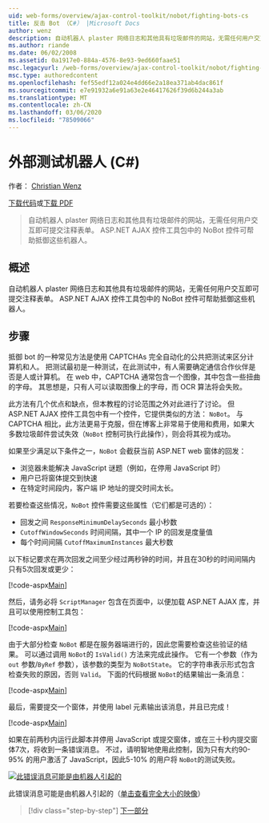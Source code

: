 ```yaml
---
uid: web-forms/overview/ajax-control-toolkit/nobot/fighting-bots-cs
title: 反击 Bot （C#） |Microsoft Docs
author: wenz
description: 自动机器人 plaster 网络日志和其他具有垃圾邮件的网站，无需任何用户交互即可提交注释表单。 ASP.NET 中的 NoBot 控件 。
ms.author: riande
ms.date: 06/02/2008
ms.assetid: 0a1917e0-884a-4576-8e93-9ed660faae51
msc.legacyurl: /web-forms/overview/ajax-control-toolkit/nobot/fighting-bots-cs
msc.type: authoredcontent
ms.openlocfilehash: fef55edf12a024e4dd66e2a18ea371ab4dac861f
ms.sourcegitcommit: e7e91932a6e91a63e2e46417626f39d6b244a3ab
ms.translationtype: MT
ms.contentlocale: zh-CN
ms.lasthandoff: 03/06/2020
ms.locfileid: "78509066"
---
```

# <a name="fighting-bots-c"></a>外部测试机器人 (C#)

作者： [Christian Wenz](https://github.com/wenz)

[下载代码](https://download.microsoft.com/download/9/3/f/93f8daea-bebd-4821-833b-95205389c7d0/NoBot0.cs.zip)或[下载 PDF](https://download.microsoft.com/download/b/6/a/b6ae89ee-df69-4c87-9bfb-ad1eb2b23373/nobot0CS.pdf)

> 自动机器人 plaster 网络日志和其他具有垃圾邮件的网站，无需任何用户交互即可提交注释表单。 ASP.NET AJAX 控件工具包中的 NoBot 控件可帮助抵御这些机器人。

## <a name="overview"></a>概述

自动机器人 plaster 网络日志和其他具有垃圾邮件的网站，无需任何用户交互即可提交注释表单。 ASP.NET AJAX 控件工具包中的 NoBot 控件可帮助抵御这些机器人。

## <a name="steps"></a>步骤

抵御 bot 的一种常见方法是使用 CAPTCHAs 完全自动化的公共把测试来区分计算机和人。 把测试最初是一种测试，在此测试中，有人需要确定通信合作伙伴是否是人或计算机。 在 web 中，CAPTCHA 通常包含一个图像，其中包含一些扭曲的字母。 其思想是，只有人可以读取图像上的字母，而 OCR 算法将会失败。

此方法有几个优点和缺点，但本教程的讨论范围之外对此进行了讨论。 但 ASP.NET AJAX 控件工具包中有一个控件，它提供类似的方法： `NoBot`。 与 CAPTCHA 相比，此方法更易于克服，但在博客上非常易于使用和费用，如果大多数垃圾邮件尝试失效（`NoBot` 控制可执行此操作），则会将其视为成功。

如果至少满足以下条件之一，`NoBot` 会截获当前 ASP.NET web 窗体的回发：

- 浏览器未能解决 JavaScript 谜题（例如，在停用 JavaScript 时）
- 用户已将窗体提交到快速
- 在特定时间段内，客户端 IP 地址的提交时间太长。

若要检查这些情况，`NoBot` 控件需要这些属性（它们都是可选的）：

- 回发之间 `ResponseMinimumDelaySeconds` 最小秒数
- `CutoffWindowSeconds` 时间间隔，其中一个 IP 的回发是度量值
- 每个时间间隔 `CutoffMaximumInstances` 最大秒数

以下标记要求在两次回发之间至少经过两秒钟的时间，并且在30秒的时间间隔内只有5次回发或更少：

[!code-aspx[Main](fighting-bots-cs/samples/sample1.aspx)]

然后，请务必将 `ScriptManager` 包含在页面中，以便加载 ASP.NET AJAX 库，并且可以使用控制工具包：

[!code-aspx[Main](fighting-bots-cs/samples/sample2.aspx)]

由于大部分检查 `NoBot` 都是在服务器端进行的，因此您需要检查这些验证的结果。 可以通过调用 `NoBot`的 `IsValid()` 方法来完成此操作。 它有一个参数（作为 `out` 参数/`ByRef` 参数），该参数的类型为 `NoBotState`。 它的字符串表示形式包含检查失败的原因，否则 `Valid`。 下面的代码根据 `NoBot`的结果输出一条消息：

[!code-aspx[Main](fighting-bots-cs/samples/sample3.aspx)]

最后，需要提交一个窗体，并使用 label 元素输出该消息，并且已完成！

[!code-aspx[Main](fighting-bots-cs/samples/sample4.aspx)]

如果在前两秒内运行此脚本并停用 JavaScript 或提交窗体，或在三十秒内提交窗体7次，将收到一条错误消息。 不过，请明智地使用此控制，因为只有大约90-95% 的用户激活了 JavaScript，因此5-10% 的用户将 `NoBot`的测试失败。

[![此错误消息可能是由机器人引起的](fighting-bots-cs/_static/image2.png)](fighting-bots-cs/_static/image1.png)

此错误消息可能是由机器人引起的（[单击查看完全大小的映像](fighting-bots-cs/_static/image3.png)）

> [!div class="step-by-step"]
> [下一部分](fighting-bots-vb.md)
